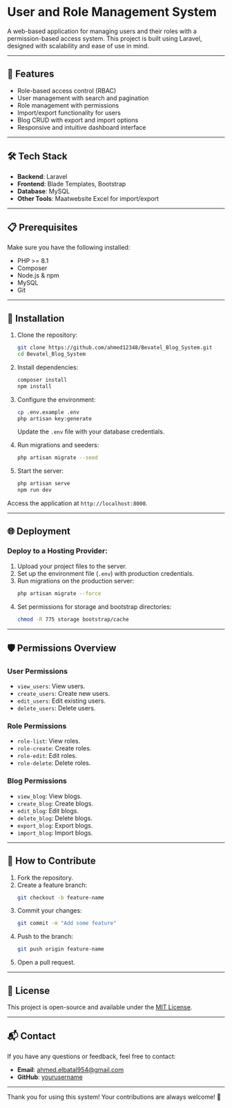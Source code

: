 # User and Role Management System

A web-based application for managing users and their roles with a permission-based access system. This project is built using Laravel, designed with scalability and ease of use in mind.

---

## 🌟 Features

- Role-based access control (RBAC)
- User management with search and pagination
- Role management with permissions
- Import/export functionality for users
- Blog CRUD with export and import options
- Responsive and intuitive dashboard interface

---

## 🛠️ Tech Stack

- **Backend**: Laravel
- **Frontend**: Blade Templates, Bootstrap
- **Database**: MySQL
- **Other Tools**: Maatwebsite Excel for import/export

---

## 📋 Prerequisites

Make sure you have the following installed:

- PHP >= 8.1
- Composer
- Node.js & npm
- MySQL
- Git

---

## 🚀 Installation

1. Clone the repository:
    ```bash
    git clone https://github.com/ahmed12348/Bevatel_Blog_System.git
    cd Bevatel_Blog_System
    ```

2. Install dependencies:
    ```bash
    composer install
    npm install
    ```

3. Configure the environment:
    ```bash
    cp .env.example .env
    php artisan key:generate
    ```
    Update the `.env` file with your database credentials.

4. Run migrations and seeders:
    ```bash
    php artisan migrate --seed
    ```

5. Start the server:
    ```bash
    php artisan serve
    npm run dev
    ```

Access the application at `http://localhost:8000`.

---

## 🌐 Deployment

### Deploy to a Hosting Provider:
1. Upload your project files to the server.
2. Set up the environment file (`.env`) with production credentials.
3. Run migrations on the production server:
    ```bash
    php artisan migrate --force
    ```
4. Set permissions for storage and bootstrap directories:
    ```bash
    chmod -R 775 storage bootstrap/cache
    ```

---

## 🛡️ Permissions Overview

### User Permissions
- `view_users`: View users.
- `create_users`: Create new users.
- `edit_users`: Edit existing users.
- `delete_users`: Delete users.

### Role Permissions
- `role-list`: View roles.
- `role-create`: Create roles.
- `role-edit`: Edit roles.
- `role-delete`: Delete roles.

### Blog Permissions
- `view_blog`: View blogs.
- `create_blog`: Create blogs.
- `edit_blog`: Edit blogs.
- `delete_blog`: Delete blogs.
- `export_blog`: Export blogs.
- `import_blog`: Import blogs.

---

## 📑 How to Contribute

1. Fork the repository.
2. Create a feature branch:
    ```bash
    git checkout -b feature-name
    ```
3. Commit your changes:
    ```bash
    git commit -m "Add some feature"
    ```
4. Push to the branch:
    ```bash
    git push origin feature-name
    ```
5. Open a pull request.

---

## 📝 License

This project is open-source and available under the [MIT License](LICENSE).

---

## 📬 Contact

If you have any questions or feedback, feel free to contact:

- **Email**: ahmed.elbatal954@gmail.com
- **GitHub**: [yourusername](https://github.com/ahmed12348)


---

Thank you for using this system! Your contributions are always welcome! 🚀
